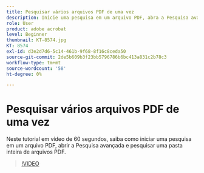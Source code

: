 ```yaml
---
title: Pesquisar vários arquivos PDF de uma vez
description: Inicie uma pesquisa em um arquivo PDF, abra a Pesquisa avançada e pesquise uma pasta inteira de arquivos PDF
role: User
product: adobe acrobat
level: Beginner
thumbnail: KT-8574.jpg
KT: 8574
exl-id: d3e2d7d6-5c14-461b-9f68-8f16c8ceda50
source-git-commit: 2de5b609b3f23bb5796786b6bc413a831c2b78c3
workflow-type: tm+mt
source-wordcount: '58'
ht-degree: 0%

---
```


# Pesquisar vários arquivos PDF de uma vez

Neste tutorial em vídeo de 60 segundos, saiba como iniciar uma pesquisa em um arquivo PDF, abrir a Pesquisa avançada e pesquisar uma pasta inteira de arquivos PDF.

>[!VIDEO](https://video.tv.adobe.com/v/336363?hidetitle=true)
